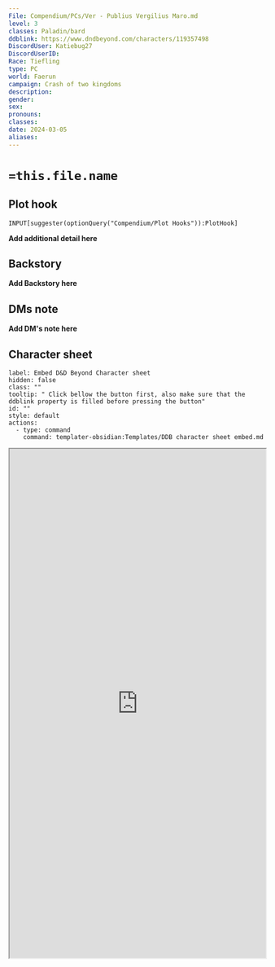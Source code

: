 ```yaml
---
File: Compendium/PCs/Ver - Publius Vergilius Maro.md
level: 3
classes: Paladin/bard
ddblink: https://www.dndbeyond.com/characters/119357498
DiscordUser: Katiebug27
DiscordUserID: 
Race: Tiefling
type: PC
world: Faerun
campaign: Crash of two kingdoms
description: 
gender: 
sex: 
pronouns: 
classes: 
date: 2024-03-05
aliases: 
---
```


# `=this.file.name`
## Plot hook
```meta-bind
INPUT[suggester(optionQuery("Compendium/Plot Hooks")):PlotHook]
```
**Add additional detail here**
## Backstory

**Add Backstory here**

## DMs note

**Add DM's note here**

## Character sheet

```meta-bind-button
label: Embed D&D Beyond Character sheet
hidden: false
class: ""
tooltip: " Click bellow the button first, also make sure that the ddblink property is filled before pressing the button"
id: ""
style: default
actions:
  - type: command
    command: templater-obsidian:Templates/DDB character sheet embed.md

```

<iframe src="https://www.dndbeyond.com/characters/119357498" style="width:100%; height:1000px;"></iframe>


